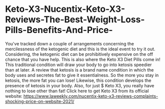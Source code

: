 # Keto-X3-Nucentix-Keto-X3-Reviews-The-Best-Weight-Loss-Pills-Benefits-And-Price-
You've tracked down a couple of arrangements concerning the mercilessness of the ketogenic diet and this is the ideal event to try it out. Considering, the ketogenic diet can be prohibitively expensive on the off chance that you have help. This is also where the Keto X3 Diet Pills come in! This traditional condition will draw your body to go into ketosis speedier than at later. A review that ketosis is a brand name condition in which the body uses and secretes fat to give it essentialness. So the more you stay in ketosis, the more fat you can lose! Likewise, this condition develops the presence of ketosis in your body. Also, for just $ Keto X3, you really have nothing to lose other than fat! Click here to get Keto X3 from its official website: https://www.laweekly.com/nucentix-keto-x3-reviews-complaints-shocking-price-on-website-2021/
